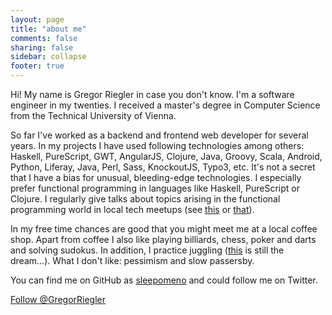 ```yaml
---
layout: page
title: "about me"
comments: false
sharing: false
sidebar: collapse
footer: true
---
```

Hi! My name is Gregor Riegler in case you don't know. I'm a software
engineer in my twenties. I received a master's degree in Computer Science from the Technical University of Vienna.

So far I've worked as a backend and frontend web developer for several
years. In my projects I have used following technologies among others:
Haskell, PureScript, GWT, AngularJS, Clojure, Java, Groovy, Scala,
Android, Python, Liferay, Java, Perl, Sass, KnockoutJS, Typo3, etc.
It's not a secret that I have a bias for unusual, bleeding-edge
technologies. I especially prefer functional programming in languages
like Haskell, PureScript or Clojure. I regularly give talks about
topics arising in the functional programming world in local tech
meetups (see <a href="../presentations/lambdaheads-purescript.html"
target="_blank">this</a> or <a
href="../presentations/lambdaheads-frp.html" target="_blank">that</a>).

In my free time chances are good that you might meet me at a local
coffee shop. Apart from coffee I also like playing billiards, chess,
poker and darts and solving sudokus. In addition, I practice juggling (<a href="http://www.youtube.com/watch?v=kOOhAXUTnvE" target="_blank">this</a> is still the dream...). What I don't like: pessimism and slow passersby.

You can find me on GitHub as [sleepomeno](https://github.com/sleepomeno "sleepomeno") and could follow me on Twitter. 

<a href="https://twitter.com/GregorRiegler" class="twitter-follow-button" data-show-count="false">Follow @GregorRiegler</a>
<script>!function(d,s,id){var js,fjs=d.getElementsByTagName(s)[0],p=/^http:/.test(d.location)?'http':'https';if(!d.getElementById(id)){js=d.createElement(s);js.id=id;js.src=p+'://platform.twitter.com/widgets.js';fjs.parentNode.insertBefore(js,fjs);}}(document, 'script', 'twitter-wjs');</script>

